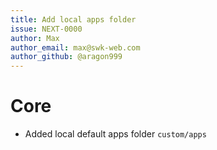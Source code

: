```yaml
---
title: Add local apps folder
issue: NEXT-0000
author: Max
author_email: max@swk-web.com
author_github: @aragon999
---
```

# Core
* Added local default apps folder `custom/apps`
